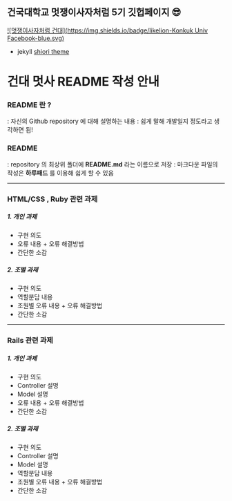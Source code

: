 건국대학교 멋쟁이사자처럼 5기 깃헙페이지 😎
---
[![멋쟁이사자처럼 건대](https://img.shields.io/badge/likelion-Konkuk Univ Facebook-blue.svg)](https://www.facebook.com/likelionkonkuk)

- jekyll [shiori theme](https://github.com/ellekasai/shiori)


# 건대 멋사 README 작성 안내

### README 란 ? 
: 자신의 Github repository 에 대해 설명하는 내용
: 쉽게 말해 개발일지 정도라고 생각하면 됨!

### README 
: repository 의 최상위 폴더에 **README.md** 라는 이름으로 저장
: 마크다운 파일의 작성은 **하루패드** 를 이용해 쉽게 할 수 있음



_ _ _

### HTML/CSS , Ruby 관련 과제

##### 1. 개인 과제

 - 구현 의도
 - 오류 내용 + 오류 해결방법
 - 간단한 소감

##### 2. 조별 과제

 - 구현 의도
 - 역할분담 내용
 - 조원별 오류 내용 + 오류 해결방법
 - 간단한 소감

_ _ _

### Rails 관련 과제 

##### 1. 개인 과제

 - 구현 의도
 - Controller 설명
 - Model 설명
 - 오류 내용 + 오류 해결방법
 - 간단한 소감

##### 2. 조별 과제

 - 구현 의도
 - Controller 설명
 - Model 설명
 - 역할분담 내용
 - 조원별 오류 내용 + 오류 해결방법
 - 간단한 소감